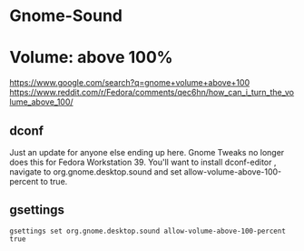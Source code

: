 # Gnome-Sound
# Volume: above 100%
https://www.google.com/search?q=gnome+volume+above+100 https://www.reddit.com/r/Fedora/comments/qec6hn/how_can_i_turn_the_volume_above_100/

## dconf
Just an update for anyone else ending up here. Gnome Tweaks no longer does this for Fedora Workstation 39. You'll want to install dconf-editor , navigate to org.gnome.desktop.sound and set allow-volume-above-100-percent to true.

## gsettings
`gsettings set org.gnome.desktop.sound allow-volume-above-100-percent true`
